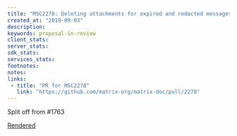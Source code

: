 ```yaml
---
title: "MSC2278: Deleting attachments for expired and redacted messages"
created_at: "2019-09-03"
description:
keywords: proposal-in-review
client_stats:
server_stats:
sdk_stats:
services_stats:
footnotes:
notes:
links:
 - title: "PR for MSC2278"
   link: "https://github.com/matrix-org/matrix-doc/pull/2278"
---
```

Split off from #1763

[Rendered](https://github.com/matrix-org/matrix-doc/blob/matthew/msc2278/proposals/2278-deleting-content.md)
